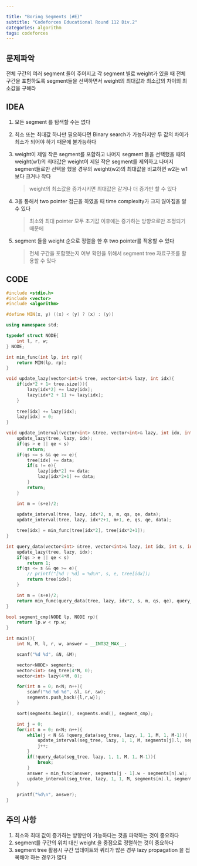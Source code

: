 ```yaml
---

title: "Boring Segments (#E)"
subtitle: "Codeforces Educational Round 112 Div.2"
categories: algorithm
tags: codeforces
---
```


## 문제파악

전체 구간의 여러 segment 들이 주어지고 각 segment 별로 weight가 있을 때 전체 구간을 포함하도록 segment들을 선택하면서 weight의 최대값과 최소값의 차이의 최소값을 구해라



## IDEA

1. 모든 segment 를 탐색할 수는 없다

2. 최소 또는 최대값 하나만 필요하다면 Binary search가 가능하지만 두 값의 차이가 최소가 되어야 하기 때문에 불가능하다

3. weight이 제일 작은 segment를 포함하고 나머지 segment 들을 선택했을 때의 weight(w1)의 최대값은 weight이 제일 작은 segment를 제외하고 나머지 segment들로만 선택을 했을 경우의 weight(w2)의 최대값을 비교하면 w2는 w1보다 크거나 작다

   > weight의 최소값을 증가시키면 최대값은 같거나 더 증가만 할 수 있다

4. 3을 통해서 two pointer 접근을 하였을 때 time complexity가 크지 않아짐을 알 수 있다

   > 최소와 최대 pointer 모두 초기값 이후에는 증가하는 방향으로만 조정되기 때문에

5. segment 들을 weight 순으로 정렬을 한 후 two pointer를 적용할 수 있다

   > 전체 구간을 포함했는지 여부 확인을 위해서 segment tree 자료구조를 활용할 수 있다




## CODE

```c++
#include <stdio.h>
#include <vector>
#include <algorithm>

#define MIN(x, y) ((x) < (y) ? (x) : (y))

using namespace std;

typedef struct NODE{
    int l, r, w;
} NODE;

int min_func(int lp, int rp){
    return MIN(lp, rp);
}

void update_lazy(vector<int>& tree, vector<int>& lazy, int idx){
    if(idx*2 + 1< tree.size()){
        lazy[idx*2] += lazy[idx];
        lazy[idx*2 + 1] += lazy[idx];
    }
    
    tree[idx] += lazy[idx];
    lazy[idx] = 0;
}

void update_interval(vector<int> &tree, vector<int>& lazy, int idx, int s, int e, int qs, int qe, int data){
    update_lazy(tree, lazy, idx);
    if(qs > e || qe < s)
        return;
    if(qs <= s && qe >= e){
        tree[idx] += data;
        if(s != e){
            lazy[idx*2] += data;
            lazy[idx*2+1] += data;
        }
        return;
    }

    int m = (s+e)/2;
    
    update_interval(tree, lazy, idx*2, s, m, qs, qe, data);
    update_interval(tree, lazy, idx*2+1, m+1, e, qs, qe, data);

    tree[idx] = min_func(tree[idx*2], tree[idx*2+1]);
}

int query_data(vector<int> &tree, vector<int>& lazy, int idx, int s, int e, int qs, int qe){
    update_lazy(tree, lazy, idx);
    if(qs > e || qe < s)
        return 1;
    if(qs <= s && qe >= e){
        // printf("[%d : %d] = %d\n", s, e, tree[idx]);
        return tree[idx];
    }

    int m = (s+e)/2;
    return min_func(query_data(tree, lazy, idx*2, s, m, qs, qe), query_data(tree, lazy, idx*2+1, m+1, e, qs, qe));
}

bool segment_cmp(NODE lp, NODE rp){
    return lp.w < rp.w;
}

int main(){
    int N, M, l, r, w, answer = __INT32_MAX__;

    scanf("%d %d", &N, &M);

    vector<NODE> segments;
    vector<int> seg_tree(4*M, 0);
    vector<int> lazy(4*M, 0);

    for(int n = 0; n<N; n++){
        scanf("%d %d %d", &l, &r, &w);
        segments.push_back({l,r,w});
    }

    sort(segments.begin(), segments.end(), segment_cmp);

    int j = 0;
    for(int n = 0; n<N; n++){
        while(j < N && !query_data(seg_tree, lazy, 1, 1, M, 1, M-1)){
            update_interval(seg_tree, lazy, 1, 1, M, segments[j].l, segments[j].r - 1, 1);
            j++;
        }
        if(!query_data(seg_tree, lazy, 1, 1, M, 1, M-1)){
            break;
        }
        answer = min_func(answer, segments[j - 1].w - segments[n].w);
        update_interval(seg_tree, lazy, 1, 1, M, segments[n].l, segments[n].r - 1, -1);
    }

    printf("%d\n", answer);
}
```



## 주의 사항

1. 최소와 최대 값이 증가하는 방향만이 가능하다는 것을 파악하는 것이 중요하다
2. segment를 구간의 위치 대신 weight 을 중점으로 정렬하는 것이 중요하다
3. segment tree 활용시 구간 업데이트와 쿼리가 많은 경우 lazy propagation 을 접목해야 하는 경우가 많다

